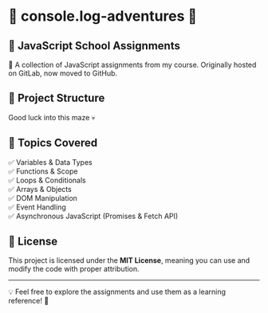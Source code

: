 # 🧩 console.log-adventures 🧩

## 🎯 JavaScript School Assignments

🚀 A collection of JavaScript assignments from my course. Originally hosted on GitLab, now moved to GitHub.

## 📂 Project Structure
Good luck into this maze 💀

## 🔧 Topics Covered
✅ Variables & Data Types  
✅ Functions & Scope  
✅ Loops & Conditionals  
✅ Arrays & Objects  
✅ DOM Manipulation  
✅ Event Handling  
✅ Asynchronous JavaScript (Promises & Fetch API)  

## 📜 License
This project is licensed under the **MIT License**, meaning you can use and modify the code with proper attribution.

---
💡 Feel free to explore the assignments and use them as a learning reference! 🚀

